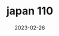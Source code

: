---
weight: 110
images: 
- /images/Japan/DSCF9786.jpg
title: japan 110
date: 2023-02-26
tags:
- japan
---